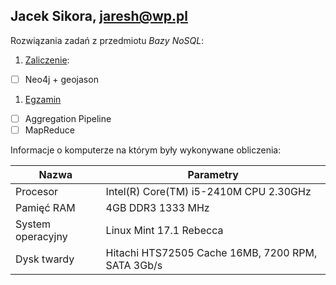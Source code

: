 ## Jacek Sikora, jaresh@wp.pl

Rozwiązania zadań z przedmiotu *Bazy NoSQL*:

1. [Zaliczenie](neo4j.md):
 - [ ] Neo4j + geojason
1. [Egzamin](egzamin.md)
 - [ ] Aggregation Pipeline
 - [ ] MapReduce

Informacje o komputerze na którym były wykonywane obliczenia:

|     Nazwa     |   Parametry   |
| ------------- | ------------- |
| Procesor  | Intel(R) Core(TM) i5-2410M CPU 2.30GHz  |
| Pamięć RAM  | 4GB DDR3 1333 MHz  |
| System operacyjny  | Linux Mint 17.1 Rebecca |
| Dysk twardy | Hitachi HTS72505 Cache 16MB, 7200 RPM, SATA 3Gb/s |

